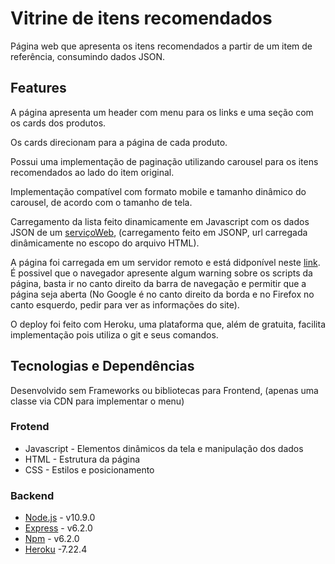 # Vitrine de itens recomendados

Página web que apresenta os itens recomendados a partir de um item de referência, consumindo dados JSON.

## Features

A página apresenta um header com menu para os links e uma seção com os cards dos produtos.

Os cards direcionam para a página de cada produto.

Possui uma implementação de paginação utilizando carousel para os itens recomendados ao lado do item original.

Implementação compatível com formato mobile e tamanho dinâmico do carousel, de acordo com o tamanho de tela.

Carregamento da lista feito dinamicamente em Javascript com os dados JSON de um [serviçoWeb](http://roberval.chaordicsystems.com/challenge/challenge.json?callback=X), (carregamento feito em JSONP, url carregada dinâmicamente no escopo do arquivo HTML).

A página foi carregada em um servidor remoto e está didponível neste [link](https://vitrine-de-produtos.herokuapp.com). É possivel que o navegador apresente algum warning sobre os scripts da página, basta ir no canto direito da barra de navegação e permitir que a página seja aberta (No Google é no canto direito da borda e no Firefox no canto esquerdo, pedir para ver as informações do site). 

O deploy foi feito com Heroku, uma plataforma que, além de gratuita, facilita implementação pois utiliza o git e seus comandos. 


## Tecnologias e Dependências

Desenvolvido sem Frameworks ou bibliotecas para Frontend, (apenas uma classe via CDN para implementar o menu) 


### Frotend

- Javascript - Elementos dinâmicos da tela e manipulação dos dados
- HTML - Estrutura da página
- CSS - Estilos e posicionamento


### Backend

- [Node.js](https://nodejs.org/en/) - v10.9.0
- [Express](https://expressjs.com/pt-br/) - v6.2.0
- [Npm](https://www.npmjs.com/) - v6.2.0
- [Heroku](https://dashboard.heroku.com/) -7.22.4
